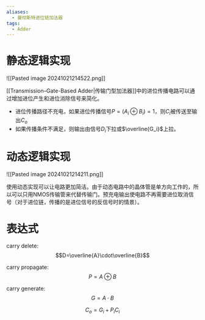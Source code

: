 ```yaml
---
aliases:
  - 曼彻斯特进位链加法器
tags:
  - Adder
---
```

# 静态逻辑实现

![[Pasted image 20241021214522.png]]

[[Transmission–Gate-Based Adder|传输门型加法器]]中的进位传播电路可以通过增加进位产生和进位消除信号来简化。
- 进位传播路径不充电，如果进位传播信号$P=(A_i\oplus B_i)=1$，则$C_i$被传送至输出$C_o$
- 如果传播条件不满足，则输出由信号$D_i$下拉或$\overline{G_i}$上拉。

# 动态逻辑实现

![[Pasted image 20241021214211.png]]

使用动态实现可以让电路更加简洁。由于动态电路中的晶体管是单方向工作的，所以可以只用NMOS传输管来代替传输门。预充电输出使电路不再需要进位取消信号（对于进位链，传播的是进位信号的反信号时的情景）。



# 表达式

carry delete:
$$D=\overline{A}\cdot\overline{B}$$

carry propagate:
$$P=A\oplus B$$

carry generate:
$$G=A\cdot B$$

$$C_o=G_i+P_iC_i$$
